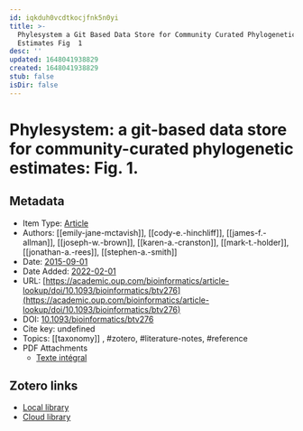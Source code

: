 ```yaml
---
id: iqkduh0vcdtkocjfnk5n0yi
title: >-
  Phylesystem a Git Based Data Store for Community Curated Phylogenetic
  Estimates Fig  1 
desc: ''
updated: 1648041938829
created: 1648041938829
stub: false
isDir: false
---
```

# Phylesystem: a git-based data store for community-curated phylogenetic estimates: Fig. 1.

## Metadata

* Item Type: [Article](article)
* Authors: [[emily-jane-mctavish]], [[cody-e.-hinchliff]], [[james-f.-allman]], [[joseph-w.-brown]], [[karen-a.-cranston]], [[mark-t.-holder]], [[jonathan-a.-rees]], [[stephen-a.-smith]]
* Date: [2015-09-01](2015-09-01)
* Date Added: [2022-02-01](2022-02-01)
* URL: [https://academic.oup.com/bioinformatics/article-lookup/doi/10.1093/bioinformatics/btv276](https://academic.oup.com/bioinformatics/article-lookup/doi/10.1093/bioinformatics/btv276)
* DOI: [10.1093/bioinformatics/btv276](https://doi.org/10.1093/bioinformatics/btv276)
* Cite key: undefined
* Topics: [[taxonomy]]
, #zotero, #literature-notes, #reference
* PDF Attachments
	- [Texte intégral](zotero://open-pdf/library/items/BWMCRYYG)


##  Zotero links
* [Local library](zotero://select/items/3_LK7NP79G)
* [Cloud library](http://zotero.org/groups/4613367/items/LK7NP79G)

